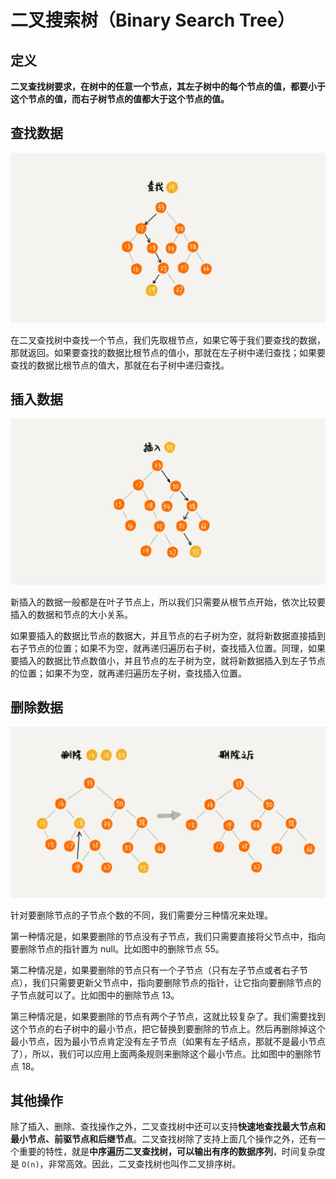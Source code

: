 # 二叉搜索树（Binary Search Tree）

## 定义

**二叉查找树要求，在树中的任意一个节点，其左子树中的每个节点的值，都要小于这个节点的值，而右子树节点的值都大于这个节点的值。**

## 查找数据

![bst_search](../static/bst_search.webp)

在二叉查找树中查找一个节点，我们先取根节点，如果它等于我们要查找的数据，那就返回。如果要查找的数据比根节点的值小，那就在左子树中递归查找；如果要查找的数据比根节点的值大，那就在右子树中递归查找。

## 插入数据

![bst_insert](../static/bst_insert.webp)

新插入的数据一般都是在叶子节点上，所以我们只需要从根节点开始，依次比较要插入的数据和节点的大小关系。

如果要插入的数据比节点的数据大，并且节点的右子树为空，就将新数据直接插到右子节点的位置；如果不为空，就再递归遍历右子树，查找插入位置。同理，如果要插入的数据比节点数值小，并且节点的左子树为空，就将新数据插入到左子节点的位置；如果不为空，就再递归遍历左子树，查找插入位置。

## 删除数据

![bst_remove](../static/bst_delete.webp)

针对要删除节点的子节点个数的不同，我们需要分三种情况来处理。

第一种情况是，如果要删除的节点没有子节点，我们只需要直接将父节点中，指向要删除节点的指针置为 null。比如图中的删除节点 55。

第二种情况是，如果要删除的节点只有一个子节点（只有左子节点或者右子节点），我们只需要更新父节点中，指向要删除节点的指针，让它指向要删除节点的子节点就可以了。比如图中的删除节点 13。

第三种情况是，如果要删除的节点有两个子节点，这就比较复杂了。我们需要找到这个节点的右子树中的最小节点，把它替换到要删除的节点上。然后再删除掉这个最小节点，因为最小节点肯定没有左子节点（如果有左子结点，那就不是最小节点了），所以，我们可以应用上面两条规则来删除这个最小节点。比如图中的删除节点 18。

## 其他操作

除了插入、删除、查找操作之外，二叉查找树中还可以支持**快速地查找最大节点和最小节点、前驱节点和后继节点**。二叉查找树除了支持上面几个操作之外，还有一个重要的特性，就是**中序遍历二叉查找树，可以输出有序的数据序列**，时间复杂度是 `O(n)`，非常高效。因此，二叉查找树也叫作二叉排序树。
